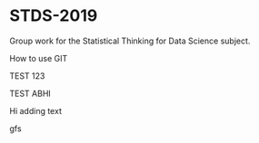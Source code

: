 # STDS-2019
Group work for the Statistical Thinking for Data Science subject.

How to use GIT

TEST 123


TEST ABHI

Hi adding text


gfs

